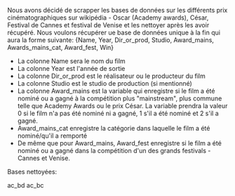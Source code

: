 Nous avons décidé de scrapper les bases de données sur les différents prix cinématographiques sur wikipédia - Oscar (Academy awards), César, Festival de Cannes et festival de Venise et les nettoyer après les avoir récupéré. 
Nous voulons récupérer ue base de données unique à la fin qui aura la forme suivante: {Name, Year, Dir_or_prod, Studio, Award_mains, Awards_mains_cat, Award_fest, Win} 
* La colonne Name sera le nom du film
* La colonne Year est l'année de sortie
* La colonne Dir_or_prod est le réalisateur ou le producteur du film
* La colonne Studio est le studio de production (si mentionné)
* La colonne Award_mains est la variable qui enregistre si le film a été nominé ou a gagné à la compétition plus "mainstream", plus commune telle que Academy Awards ou le prix César. La variable prendra la valeur 0 si le film n'a pas été nominé ni a gagné, 1 s'il a été nominé et 2 s'il a gagné.
* Award_mains_cat enregistre la catégorie dans laquelle le film a été nominé/qu'il a remporté
* De même que pour Award_mains, Award_fest enregistre si le film a été nominé ou a gagné dans la compétition d'un des grands festivals - Cannes et Venise.


Bases nettoyées:

ac_bd 
ac_bc 